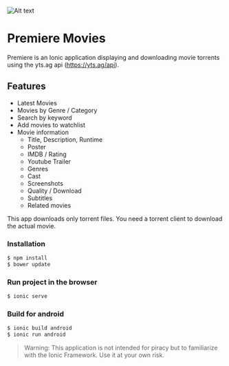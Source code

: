 
![Alt text](/resources/android/drawable-hdpi-icon.png?raw=true "Premiere")

# Premiere Movies
Premiere is an Ionic application displaying and downloading movie torrents using the yts.ag api (https://yts.ag/api).

## Features
- Latest Movies
- Movies by Genre / Category
- Search by keyword
- Add movies to watchlist
- Movie information
    - Title, Description, Runtime
    - Poster
    - IMDB / Rating
    - Youtube Trailer
    - Genres
    - Cast
    - Screenshots
    - Quality / Download
    - Subtitles
    - Related movies

This app downloads only torrent files.
You need a torrent client to download the actual movie.

### Installation

```sh
$ npm install
$ bower update
```

### Run project in the browser

```sh
$ ionic serve
```
### Build for android
```sh
$ ionic build android
$ ionic run android
```

> Warning: This application is not intended for piracy but to familiarize with the Ionic Framework.
> Use it at your own risk.
